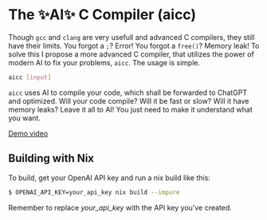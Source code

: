# The ✨AI✨ C Compiler (aicc)

Though `gcc` and `clang` are very usefull and advanced C compilers, they still have their limits. You forgot a `;`? Error! You forgot a `free()`? Memory leak! To solve this I propose a more advanced C compiler, that utilizes the power of modern AI to fix your problems, `aicc`. The usage is simple.
```bash
aicc [input]
```
`aicc` uses AI to compile your code, which shall be forwarded to ChatGPT and optimized. Will your code compile? Will it be fast or slow? Will it have memory leaks? Leave it all to AI! You just need to make it understand what you want.

[Demo video](https://cloud-pch5l26jf-hack-club-bot.vercel.app/02024-11-21_19-57-23.mp4)

## Building with Nix

To build, get your OpenAI API key and run a nix build like this:
```sh
$ OPENAI_API_KEY=your_api_key nix build --impure
```
Remember to replace *your_api_key* with the API key you've created.
